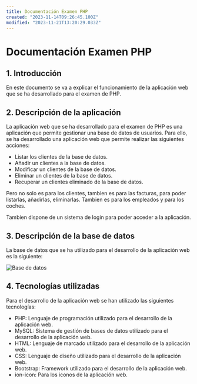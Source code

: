 ```yaml
---
title: Documentación Examen PHP
created: "2023-11-14T09:26:45.100Z"
modified: "2023-11-21T13:20:29.033Z"
---
```


# Documentación Examen PHP

[//]: # "version: 1.0"
[//]: # "author: Manuel Ibáñez"
[//]: # "date: 2024-01-22"

## 1. Introducción

En este documento se va a explicar el funcionamiento de la aplicación web que se ha desarrollado para el examen de PHP.

## 2. Descripción de la aplicación

La aplicación web que se ha desarrollado para el examen de PHP es una aplicación que permite gestionar una base de datos de usuarios. Para ello, se ha desarrollado una aplicación web que permite realizar las siguientes acciones:

- Listar los clientes de la base de datos.
- Añadir un clientes a la base de datos.
- Modificar un clientes de la base de datos.
- Eliminar un clientes de la base de datos.
- Recuperar un clientes eliminado de la base de datos.

Pero no solo es para los clientes, tambien es para las facturas, para poder listarlas, añadirlas, eliminarlas. Tambien es para los empleados y para los coches.

Tambien dispone de un sistema de login para poder acceder a la aplicación.

## 3. Descripción de la base de datos

La base de datos que se ha utilizado para el desarrollo de la aplicación web es la siguiente:

![Base de datos](assets/BBDD.jpeg)

## 4. Tecnologías utilizadas

Para el desarrollo de la aplicación web se han utilizado las siguientes tecnologías:

- PHP: Lenguaje de programación utilizado para el desarrollo de la aplicación web.
- MySQL: Sistema de gestión de bases de datos utilizado para el desarrollo de la aplicación web.
- HTML: Lenguaje de marcado utilizado para el desarrollo de la aplicación web.
- CSS: Lenguaje de diseño utilizado para el desarrollo de la aplicación web.
- Bootstrap: Framework utilizado para el desarrollo de la aplicación web.
- ion-icon: Para los iconos de la aplicación web.
